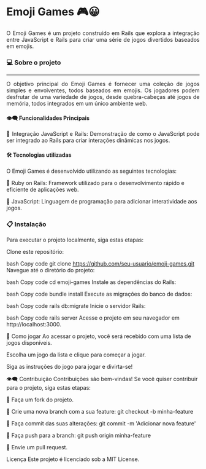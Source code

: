 # Emoji Games 🎮😀

<div align="justify">
O Emoji Games é um projeto construído em Rails que explora a integração entre JavaScript e Rails para criar uma série de jogos divertidos baseados em emojis.
</div>

### 💻 Sobre o projeto
---

<div align="justify">
O objetivo principal do Emoji Games é fornecer uma coleção de jogos simples e envolventes, todos baseados em emojis. Os jogadores podem desfrutar de uma variedade de jogos, desde quebra-cabeças até jogos de memória, todos integrados em um único ambiente web.

#### 👁️‍🗨️ Funcionalidades Principais

🔹 Integração JavaScript e Rails: Demonstração de como o JavaScript pode ser integrado ao Rails para criar interações dinâmicas nos jogos.

</div>

#### 🛠 Tecnologias utilizadas

O Emoji Games é desenvolvido utilizando as seguintes tecnologias:

🔹 Ruby on Rails: Framework utilizado para o desenvolvimento rápido e eficiente de aplicações web.

🔹 JavaScript: Linguagem de programação para adicionar interatividade aos jogos.

### 📋 Instalação
Para executar o projeto localmente, siga estas etapas:

Clone este repositório:

bash
Copy code
git clone https://github.com/seu-usuario/emoji-games.git
Navegue até o diretório do projeto:

bash
Copy code
cd emoji-games
Instale as dependências do Rails:

bash
Copy code
bundle install
Execute as migrações do banco de dados:

bash
Copy code
rails db:migrate
Inicie o servidor Rails:

bash
Copy code
rails server
Acesse o projeto em seu navegador em http://localhost:3000.

🚀 Como jogar
Ao acessar o projeto, você será recebido com uma lista de jogos disponíveis.

Escolha um jogo da lista e clique para começar a jogar.

Siga as instruções do jogo para jogar e divirta-se!

👁️‍🗨️ Contribuição
Contribuições são bem-vindas! Se você quiser contribuir para o projeto, siga estas etapas:

🔹 Faça um fork do projeto.

🔹 Crie uma nova branch com a sua feature: git checkout -b minha-feature

🔹 Faça commit das suas alterações: git commit -m 'Adicionar nova feature'

🔹 Faça push para a branch: git push origin minha-feature

🔹 Envie um pull request.

Licença
Este projeto é licenciado sob a MIT License.

